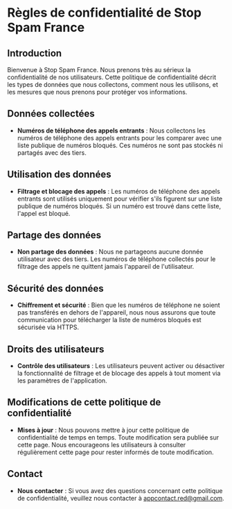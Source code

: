 # Règles de confidentialité de Stop Spam France

## Introduction
Bienvenue à Stop Spam France. Nous prenons très au sérieux la confidentialité de nos utilisateurs. Cette politique de confidentialité décrit les types de données que nous collectons, comment nous les utilisons, et les mesures que nous prenons pour protéger vos informations.

## Données collectées
- **Numéros de téléphone des appels entrants** : Nous collectons les numéros de téléphone des appels entrants pour les comparer avec une liste publique de numéros bloqués. Ces numéros ne sont pas stockés ni partagés avec des tiers.

## Utilisation des données
- **Filtrage et blocage des appels** : Les numéros de téléphone des appels entrants sont utilisés uniquement pour vérifier s'ils figurent sur une liste publique de numéros bloqués. Si un numéro est trouvé dans cette liste, l'appel est bloqué.

## Partage des données
- **Non partage des données** : Nous ne partageons aucune donnée utilisateur avec des tiers. Les numéros de téléphone collectés pour le filtrage des appels ne quittent jamais l'appareil de l'utilisateur.

## Sécurité des données
- **Chiffrement et sécurité** : Bien que les numéros de téléphone ne soient pas transférés en dehors de l'appareil, nous nous assurons que toute communication pour télécharger la liste de numéros bloqués est sécurisée via HTTPS.

## Droits des utilisateurs
- **Contrôle des utilisateurs** : Les utilisateurs peuvent activer ou désactiver la fonctionnalité de filtrage et de blocage des appels à tout moment via les paramètres de l'application.

## Modifications de cette politique de confidentialité
- **Mises à jour** : Nous pouvons mettre à jour cette politique de confidentialité de temps en temps. Toute modification sera publiée sur cette page. Nous encourageons les utilisateurs à consulter régulièrement cette page pour rester informés de toute modification.

## Contact
- **Nous contacter** : Si vous avez des questions concernant cette politique de confidentialité, veuillez nous contacter à appcontact.red@gmail.com.
